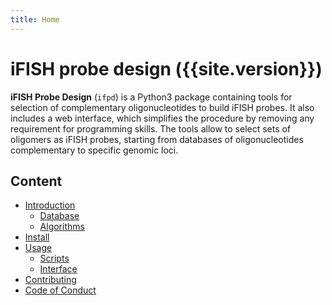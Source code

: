 ```yaml
---
title: Home
---
```


# iFISH probe design ({{site.version}})

**iFISH Probe Design** (`ifpd`) is a Python3 package containing tools for selection of complementary oligonucleotides to build iFISH probes. It also includes a web interface, which simplifies the procedure by removing any requirement for programming skills. The tools allow to select sets of oligomers as iFISH probes, starting from databases of oligonucleotides complementary to specific genomic loci.

## Content

<style>ul > ul { margin-bottom: 0;  }</style>

* [Introduction](/introduction)
    - [Database](/database)
    - [Algorithms](/algorithms)
* [Install](/install)
* [Usage](/usage)
    - [Scripts](/scripts)
    - [Interface](/interface)
* [Contributing](/contributing)
* [Code of Conduct](/code_of_conduct)

